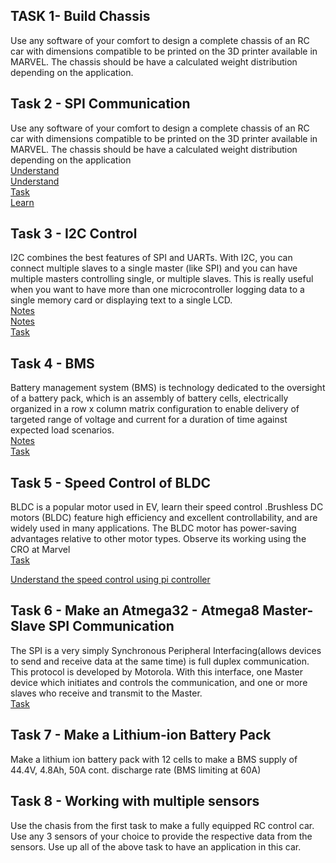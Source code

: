 ## TASK 1- Build Chassis  

Use any software of your comfort to design a complete chassis of an RC car with dimensions compatible to be printed on the 3D printer available in MARVEL. The chassis should be have a calculated weight distribution depending on the application.

## Task 2 - SPI Communication  

Use any software of your comfort to design a complete chassis of an  RC car with dimensions compatible  to be printed on the 3D printer available in MARVEL. The chassis should be have a calculated weight distribution depending on the application  
[Understand](https://www.circuitbasics.com/basics-of-the-spi-communication-protocol/)  
[Understand](https://learn.sparkfun.com/tutorials/serial-peripheral-interface-spi/all)  
[Task](https://microcontrollerslab.com/spi-communication-between-two-arduino-boards/)  
[Learn](https://www.ti.com/lit/an/slva704/slva704.pdf?ts=1667176595632&ref_url=https%253A%252F%252Fwww.google.com%252F)

## Task 3 - I2C Control   

I2C combines the best features of SPI and UARTs. With I2C, you can connect multiple slaves to a single master (like SPI) and you can have multiple masters controlling single, or multiple slaves. This is really useful when you want to have more than one microcontroller logging data to a single memory card or displaying text to a single LCD.  
[Notes](https://www.circuitbasics.com/basics-of-the-i2c-communication-protocol/)  
[Notes](https://www.ti.com/lit/an/slva704/slva704.pdf?ts=1667176595632&amp;ref_url=https%253A%252F%252Fwww.google.com%252F)  
[Task](https://circuitdigest.com/microcontroller-projects/arduino-i2c-tutorial-communication-between-two-arduino)

## Task 4 - BMS  

Battery management system (BMS) is technology dedicated to the oversight of a battery pack, which is an assembly of battery cells, electrically organized in a row x column matrix configuration to enable delivery of targeted range of voltage and current for a duration of time against expected load scenarios.  
[Notes](https://www.synopsys.com/glossary/what-is-a-battery-management-system.html)  
[Task](https://www.youtube.com/watch?v=OBlmPQVaO4E)

## Task 5 - Speed Control of BLDC  

BLDC is a popular motor used in EV, learn their speed control .Brushless DC motors (BLDC) feature high efficiency and excellent controllability, and are widely used in many applications. The BLDC motor has power-saving advantages relative to other motor types. Observe its working using the CRO 
at Marvel  
[Task](https://howtomechatronics.com/tutorials/arduino/arduino-brushless-motor-control-tutorial-esc-bldc/) 
 
[Understand the speed control using pi controller](https://www.youtube.com/watch?v=8-5Jb6QSS0Q)  

## Task 6 - Make an Atmega32 - Atmega8 Master-Slave SPI Communication  

The SPI is a very simply Synchronous Peripheral Interfacing(allows devices to send and receive data at the same time) is full duplex communication. This protocol is developed by Motorola. With this interface, one Master device which initiates and controls the communication, and one or more slaves who receive and transmit to the Master.  
[Task](https://www.instructables.com/Atmega32-Atmega8-Master-Slave-SPI-Communication/)  

## Task 7 - Make a Lithium-ion Battery Pack  

Make a lithium ion battery pack with 12 cells to make a BMS supply of 44.4V, 4.8Ah, 50A cont. discharge rate (BMS limiting at 60A)  

## Task 8 - Working with multiple sensors  
Use the chasis from the first task to make a fully equipped RC control car. Use any 3 sensors of your choice to provide the respective data from the sensors. Use up all of the above task to have an application in this car.







